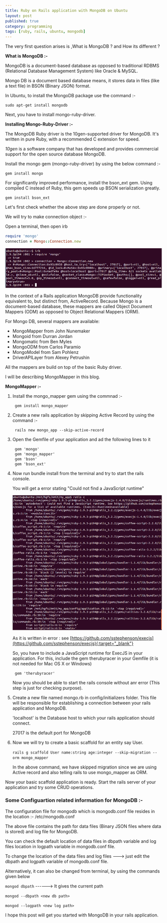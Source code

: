 ```yaml
---
title: Ruby on Rails application with MongoDB on Ubuntu 
layout: post
published: true
category: programming
tags: [ruby, rails, ubuntu, mongodb]
---
```


The very first question arises is ,What is MongoDB ? and How its different ?

**What is MongoDB :-**

MongoDB is a document-based database as opposed to traditional RDBMS (Relational Database Management System) like Oracle & MySQL.

Mongo DB is a document based database means, it stores data in files (like a text file) in BSON (Binary JSON) format.

In Ubuntu, to install the MongoDB package use the command :-

	sudo apt-get install mongodb

Next, you have to install mongo-ruby-driver.

**Installing Mongo-Ruby-Driver :-**

The MongoDB Ruby driver is the 10gen-supported driver for MongoDB. It's written in pure Ruby, with a recommended C extension for speed.

*10gen* is a software company that has developed and provides commercial support for the open source database MongoDB.

Install the mongo gem (mongo-ruby-driver) by using the below command :-

	gem install mongo

For significantly improved performance, install the bson_ext gem. Using compiled C instead of Ruby, this gem speeds up BSON serialization greatly.

	gem install bson_ext

Let's first check whether the above step are done properly or not.

We will try to make connection object :-

Open a terminal, then open irb

```ruby
require 'mongo'
connection = Mongo::Connection.new
```

<p align="middle">
    <img src="/assets/images/ror_mongodb/mongo_connection.png" alt="Mongo Connection" class="img-responsive img-thumbnail">
</p>

In the context of a Rails application MongoDB provide functionality equivalent to, but distinct from, ActiveRecord. Because Mongo is a document-based database, these mappers are called Object Document Mappers (ODM) as opposed to Object Relational Mappers (ORM).

For Mongo DB, several mappers are available:

* MongoMapper from John Nunemaker
* Mongoid from Durran Jordan
* Mongomatic from Ben Myles
* MongoODM from Carlos Paramio
* MongoModel from Sam Pohlenz
* DriverAPILayer from Alexey Petrushin

All the mappers are build on top of the basic Ruby driver.

I will be describing MongoMapper in this blog.

**MongoMapper :-**

1. Install the mongo_mapper gem using the commnad :-

		gem install mongo_mapper

2. Create a new rails application by skipping Active Record by using the command :-

		rails new mongo_app --skip-active-record

3. Open the Gemfile of your application and ad the following lines to it

		gem 'mongo'
		gem 'mongo_mapper'
		gem 'bson'
		gem 'bson_ext'

4. Now run bundle install from the terminal and try to start the rails console.

	You will get a error stating "Could not find a JavaScript runtime"

	<p align="middle">
	    <img src="/assets/images/ror_mongodb/js_runtime_error.png" alt="JS Runtime Error" class="img-responsive img-thumbnail">
	</p>

	As it is written in error : see [https://github.com/sstephenson/execjs](https://github.com/sstephenson/execjs){:target="_blank"}

	So, you have to include a JavaScript runtime for ExecJS in your application. For this, include the gem therubyracer in your Gemfile (it is not needed for Mac OS X or Windows)

		gem 'therubyracer'

	Now you should be able to start the rails console without anr error (This step is just for checking purpose).

5. Create a new file named mongo.rb in config/initializers folder. This file will be responsible for establishing a connection between your rails application and MongoDB.

	<script src="https://gist.github.com/Amit-Thawait/5742d224d693bd7e38280f9d80b22b85.js"></script>

	'localhost' is the Database host to which your rails application should connect.

	27017 is the default port for MongoDB

6. Now we will try to create a basic scaffold for an entity say User.
    
	`rails g scaffold User name:string age:integer --skip-migration --orm mongo_mapper`

	In the above command, we have skipped migration since we are using Active record and also telling rails to use mongo_mapper as ORM.

Now your basic scaffold application is ready. Start the rails  server of your application and try some CRUD operations.

### Some Configuartion related information for MongoDB :-

The configuration file for mongodb which is mongodb.conf file resides in the location :-
/etc/mongodb.conf

The above file contains the path for data files (Binary JSON files where data is stored) and log file for MongoDB.

You can check the default location of data files in dbpath variable and log files location in logpath variable in mongodb.conf file.

To change the location of the data files and log files ---> just edit the dbpath and logpath variable of mongodb.conf file.

Alternatively, it can also be changed from terminal, by using the commands given below

`mongod dbpath` ------> It gives the current path

`mongod --dbpath <new db path>`
                              
`mongod --logpath <new log path>`


I hope this post will get you started with MongoDB in your rails application.
